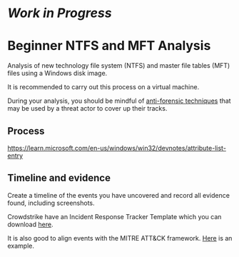 # **_Work in Progress_**

# Beginner NTFS and MFT Analysis

Analysis of new technology file system (NTFS) and master file tables (MFT) files using a Windows disk image.

It is recommended to carry out this process on a virtual machine.

During your analysis, you should be mindful of [anti-forensic techniques](https://github.com/dbak5/BeginnerCybersecurityGuides/blob/main/AntiForensicTechniques.md) that may be used by a threat actor to cover up their tracks.

## Process

https://learn.microsoft.com/en-us/windows/win32/devnotes/attribute-list-entry

## Timeline and evidence

Create a timeline of the events you have uncovered and record all evidence found, including screenshots.

Crowdstrike have an Incident Response Tracker Template which you can download [here](https://www.crowdstrike.com/blog/crowdstrike-releases-digital-forensics-and-incident-response-tracker/).

It is also good to align events with the MITRE ATT&CK framework. [Here](https://www.socinvestigation.com/mapping-mitre-attck-with-window-event-log-ids/) is an example.
